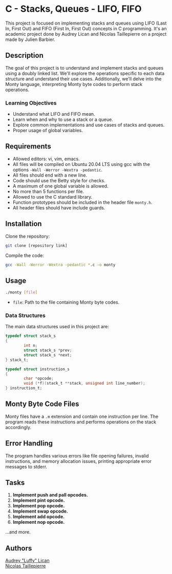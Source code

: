 # C - Stacks, Queues - LIFO, FIFO

This project is focused on implementing stacks and queues using LIFO (Last In, First Out) and FIFO (First In, First Out) concepts in C programming. It's an academic project done by Audrey Lican and Nicolas Taillepierre on a project made by Julien Barbier.

## Description

The goal of this project is to understand and implement stacks and queues using a doubly linked list. We'll explore the operations specific to each data structure and understand their use cases. Additionally, we'll delve into the Monty language, interpreting Monty byte codes to perform stack operations.

### Learning Objectives

- Understand what LIFO and FIFO mean.
- Learn when and why to use a stack or a queue.
- Explore common implementations and use cases of stacks and queues.
- Proper usage of global variables.

## Requirements

- Allowed editors: vi, vim, emacs.
- All files will be compiled on Ubuntu 20.04 LTS using gcc with the options `-Wall -Werror -Wextra -pedantic`.
- All files should end with a new line.
- Code should use the Betty style for checks.
- A maximum of one global variable is allowed.
- No more than 5 functions per file.
- Allowed to use the C standard library.
- Function prototypes should be included in the header file `monty.h`.
- All header files should have include guards.

## Installation

Clone the repository:

```bash
git clone [repository link]
```

Compile the code:

```bash
gcc -Wall -Werror -Wextra -pedantic *.c -o monty
```

## Usage

```bash
./monty [file]
```

- `file`: Path to the file containing Monty byte codes.

### Data Structures

The main data structures used in this project are:

```c
typedef struct stack_s
{
        int n;
        struct stack_s *prev;
        struct stack_s *next;
} stack_t;

typedef struct instruction_s
{
        char *opcode;
        void (*f)(stack_t **stack, unsigned int line_number);
} instruction_t;
```


## Monty Byte Code Files

Monty files have a `.m` extension and contain one instruction per line. The program reads these instructions and performs operations on the stack accordingly.

## Error Handling

The program handles various errors like file opening failures, invalid instructions, and memory allocation issues, printing appropriate error messages to stderr.

## Tasks

1. **Implement push and pall opcodes.**
2. **Implement pint opcode.**
3. **Implement pop opcode.**
4. **Implement swap opcode.**
5. **Implement add opcode.**
6. **Implement nop opcode.**

...and more.

## Authors

[Audrey "Luffy" Lican](https://github.com/AudreyLican)\
[Nicolas Taillepierre](https://github.com/TaillepierreN)

